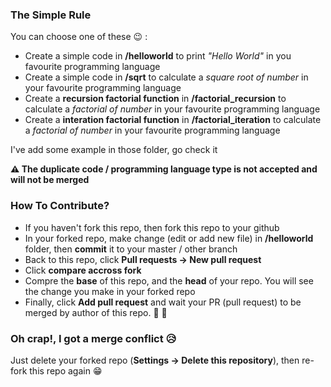 ### The Simple Rule

You can choose one of these :wink: :

- Create a simple code in **/helloworld** to print *"Hello World"* in you favourite programming language
- Create a simple code in **/sqrt** to calculate a *square root of number* in your favourite programming language
- Create a **recursion factorial function** in **/factorial_recursion** to calculate a *factorial of number* in your favourite programming language
- Create a **interation factorial function** in **/factorial_iteration** to calculate a *factorial of number* in your favourite programming language

I've add some example in those folder, go check it

**:warning: The duplicate code / programming language type is not accepted and will not be merged**

### How To Contribute?

- If you haven't fork this repo, then fork this repo to your github
- In your forked repo, make change (edit or add new file) in **/helloworld** folder, then **commit** it to your master / other branch
- Back to this repo, click **Pull requests -> New pull request**
- Click **compare accross fork**
- Compre the **base** of this repo, and the **head** of your repo. You will see the change you make in your forked repo
- Finally, click **Add pull request** and wait your PR (pull request) to be merged by author of this repo.  :tada: :tada:


### Oh crap!, I got a merge conflict :disappointed_relieved:

Just delete your forked repo (**Settings -> Delete this repository**), then re-fork this repo again :grin:
